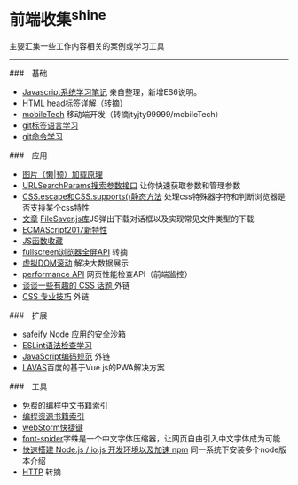 # 前端收集<sup>shine</sup>

主要汇集一些工作内容相关的案例或学习工具

---

###　基础
* [Javascript系统学习笔记](javascript_01.md) 亲自整理，新增ES6说明。
* [HTML head标签详解](Head.md)（转摘）
* [mobileTech](mobileTech.md) 移动端开发（转摘jtyjty99999/mobileTech）
* [git标签语言学习](gitHub_README.md)
* [git命令学习](git.md)

###　应用
* [图片（懒|预）加载原理](lazyload.md)
* [URLSearchParams搜索参数接口](URLSearchParams.md) 让你快速获取参数和管理参数
* [CSS.escape和CSS.supports()静态方法](CSS.md) 处理css特殊器字符和判断浏览器是否支持某个css特性
* [文章](https://mp.weixin.qq.com/s/HIEBGIXeJsxrwkCRpYlbtA) [FileSaver.js库](https://github.com/eligrey/FileSaver.js)JS弹出下载对话框以及实现常见文件类型的下载
* [ECMAScript2017新特性](ECMAScript2017.md)
* [JS函数收藏](function.md)
* [fullscreen浏览器全屏API](fullscreen.md) 转摘
* [虚拟DOM滚动](virtualRolling.html) 解决大数据展示
* [performance API](performance.md) 网页性能检查API（前端监控）
* [谈谈一些有趣的 CSS 话题 ](https://github.com/chokcoco/iCSS) 外链
* [CSS 专业技巧](https://github.com/AllThingsSmitty/css-protips/tree/master/translations/zh-CN) 外链

###　扩展
* [safeify](http://font-spider.org/) Node 应用的安全沙箱
* [ESLint语法检查学习](ESLint.md)
* [JavaScript编码规范](https://github.com/ecomfe/spec/blob/master/javascript-style-guide.md) 外链
* [LAVAS](https://lavas.baidu.com/)百度的基于Vue.js的PWA解决方案

###　工具
* [免费的编程中文书籍索引](books.md)
* [编程资源书籍索引](books2.md)
* [webStorm快捷键](webStorm.md)
* [font-spider](http://font-spider.org/)字蛛是一个中文字体压缩器，让网页自由引入中文字体成为可能
* [快速搭建 Node.js / io.js 开发环境以及加速 npm](install_nodejs.md) 同一系统下安装多个node版本介绍
* [HTTP](HTTP.md) 转摘







